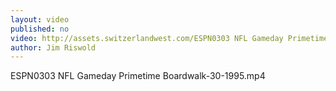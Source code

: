 ```yaml
---
layout: video
published: no
video: http://assets.switzerlandwest.com/ESPN0303 NFL Gameday Primetime Boardwalk-30-1995.mp4
author: Jim Riswold
---
```

ESPN0303 NFL Gameday Primetime Boardwalk-30-1995.mp4
